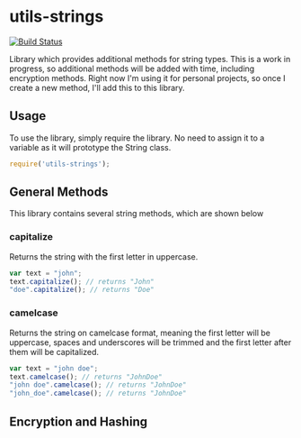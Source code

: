 utils-strings
=============
[![Build Status](https://travis-ci.org/fdvj/utils-strings.svg?branch=master)](https://travis-ci.org/fdvj/utils-strings)

Library which provides additional methods for string types.  This is a work in progress, so additional methods will be added with time, including encryption methods. Right now I'm using it for personal projects, so once I create a new method, I'll add this to this library.

Usage
-----

To use the library, simply require the library. No need to assign it to a variable as it will prototype the String class.

```javascript
require('utils-strings');
```

General Methods
--------------

This library contains several string methods, which are shown below

### capitalize

Returns the string with the first letter in uppercase.

```javascript
var text = "john";
text.capitalize(); // returns "John"
"doe".capitalize(); // returns "Doe"
```

### camelcase

Returns the string on camelcase format, meaning the first letter will be uppercase, spaces and underscores will be trimmed and the first letter after them will be capitalized.

```javascript
var text = "john doe";
text.camelcase(); // returns "JohnDoe"
"john doe".camelcase(); // returns "JohnDoe"
"john_doe".camelcase(); // returns "JohnDoe"
```

Encryption and Hashing
----------------------